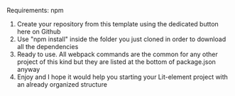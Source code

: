 Requirements: npm

1) Create your repository from this template using the dedicated button here on Github
2) Use "npm install" inside the folder you just cloned in order to download all the dependencies
3) Ready to use. All webpack commands are the common for any other project of this kind but they are listed at the bottom of package.json anyway
4) Enjoy and I hope it would help you starting your Lit-element project with an already organized structure

